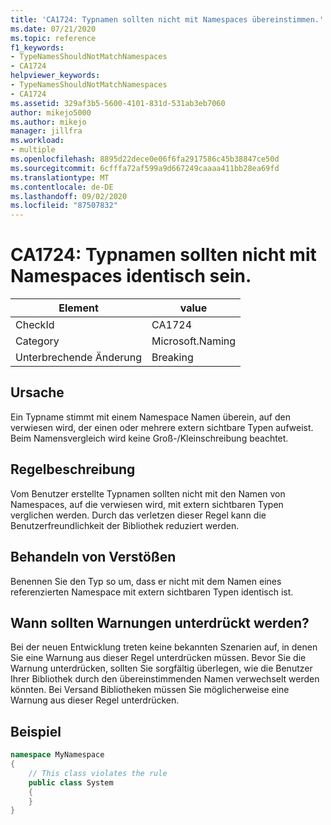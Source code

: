 ```yaml
---
title: 'CA1724: Typnamen sollten nicht mit Namespaces übereinstimmen.'
ms.date: 07/21/2020
ms.topic: reference
f1_keywords:
- TypeNamesShouldNotMatchNamespaces
- CA1724
helpviewer_keywords:
- TypeNamesShouldNotMatchNamespaces
- CA1724
ms.assetid: 329af3b5-5600-4101-831d-531ab3eb7060
author: mikejo5000
ms.author: mikejo
manager: jillfra
ms.workload:
- multiple
ms.openlocfilehash: 8895d22dece0e06f6fa2917586c45b38847ce50d
ms.sourcegitcommit: 6cfffa72af599a9d667249caaaa411bb28ea69fd
ms.translationtype: MT
ms.contentlocale: de-DE
ms.lasthandoff: 09/02/2020
ms.locfileid: "87507832"
---
```

# <a name="ca1724-type-names-should-not-match-namespaces"></a>CA1724: Typnamen sollten nicht mit Namespaces identisch sein.

|Element|value|
|-|-|
|CheckId|CA1724|
|Category|Microsoft.Naming|
|Unterbrechende Änderung|Breaking|

## <a name="cause"></a>Ursache

Ein Typname stimmt mit einem Namespace Namen überein, auf den verwiesen wird, der einen oder mehrere extern sichtbare Typen aufweist. Beim Namensvergleich wird keine Groß-/Kleinschreibung beachtet.

## <a name="rule-description"></a>Regelbeschreibung

Vom Benutzer erstellte Typnamen sollten nicht mit den Namen von Namespaces, auf die verwiesen wird, mit extern sichtbaren Typen verglichen werden. Durch das verletzen dieser Regel kann die Benutzerfreundlichkeit der Bibliothek reduziert werden.

## <a name="how-to-fix-violations"></a>Behandeln von Verstößen

Benennen Sie den Typ so um, dass er nicht mit dem Namen eines referenzierten Namespace mit extern sichtbaren Typen identisch ist.

## <a name="when-to-suppress-warnings"></a>Wann sollten Warnungen unterdrückt werden?

Bei der neuen Entwicklung treten keine bekannten Szenarien auf, in denen Sie eine Warnung aus dieser Regel unterdrücken müssen. Bevor Sie die Warnung unterdrücken, sollten Sie sorgfältig überlegen, wie die Benutzer Ihrer Bibliothek durch den übereinstimmenden Namen verwechselt werden könnten. Bei Versand Bibliotheken müssen Sie möglicherweise eine Warnung aus dieser Regel unterdrücken.

## <a name="example"></a>Beispiel

```csharp
namespace MyNamespace
{
    // This class violates the rule
    public class System
    {
    }
}
```
